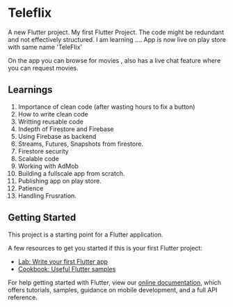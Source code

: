 # Teleflix

A new Flutter project.
My first Flutter Project.
The code might be redundant and not effectively structured. I am learning ....
App is now live on play store with same name 'TeleFlix'

On the app you can browse for movies , also has a live chat feature where you can request movies.

## Learnings
1. Importance of clean code (after wasting hours to fix a button)
2. How to write clean code
3. Writting reusable code
4. Indepth of Firestore and Firebase
5. Using Firebase as backend
6. Streams, Futures, Snapshots from firestore.
7. Firestore security
8. Scalable code
9. Working with AdMob
10. Building a fullscale app from scratch.
11. Publishing app on play store.
12. Patience
13. Handling Frusration.
## Getting Started

This project is a starting point for a Flutter application.

A few resources to get you started if this is your first Flutter project:

- [Lab: Write your first Flutter app](https://flutter.dev/docs/get-started/codelab)
- [Cookbook: Useful Flutter samples](https://flutter.dev/docs/cookbook)

For help getting started with Flutter, view our
[online documentation](https://flutter.dev/docs), which offers tutorials,
samples, guidance on mobile development, and a full API reference.
